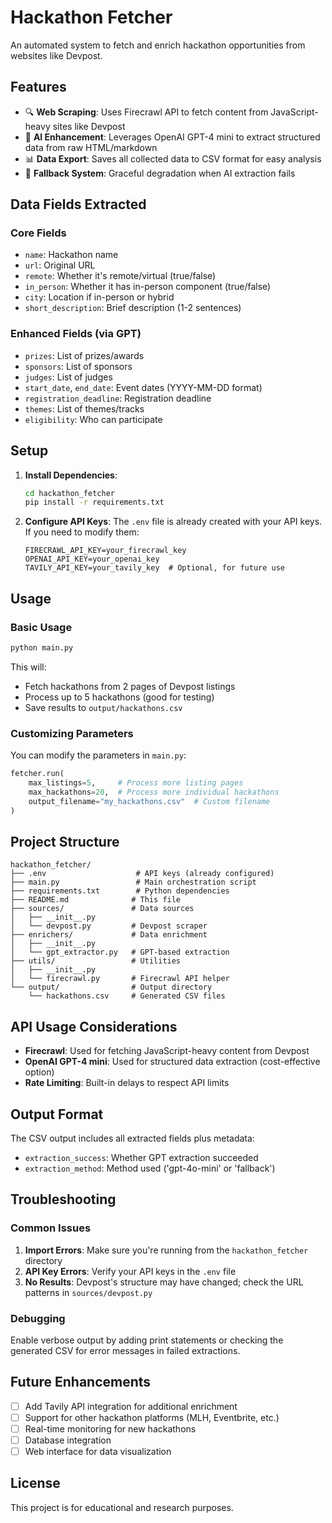 # Hackathon Fetcher

An automated system to fetch and enrich hackathon opportunities from websites like Devpost.

## Features

- 🔍 **Web Scraping**: Uses Firecrawl API to fetch content from JavaScript-heavy sites like Devpost
- 🤖 **AI Enhancement**: Leverages OpenAI GPT-4 mini to extract structured data from raw HTML/markdown
- 📊 **Data Export**: Saves all collected data to CSV format for easy analysis
- 🔄 **Fallback System**: Graceful degradation when AI extraction fails

## Data Fields Extracted

### Core Fields
- `name`: Hackathon name
- `url`: Original URL
- `remote`: Whether it's remote/virtual (true/false)
- `in_person`: Whether it has in-person component (true/false)
- `city`: Location if in-person or hybrid
- `short_description`: Brief description (1-2 sentences)

### Enhanced Fields (via GPT)
- `prizes`: List of prizes/awards
- `sponsors`: List of sponsors
- `judges`: List of judges
- `start_date`, `end_date`: Event dates (YYYY-MM-DD format)
- `registration_deadline`: Registration deadline
- `themes`: List of themes/tracks
- `eligibility`: Who can participate

## Setup

1. **Install Dependencies**:
   ```bash
   cd hackathon_fetcher
   pip install -r requirements.txt
   ```

2. **Configure API Keys**:
   The `.env` file is already created with your API keys. If you need to modify them:
   ```
   FIRECRAWL_API_KEY=your_firecrawl_key
   OPENAI_API_KEY=your_openai_key
   TAVILY_API_KEY=your_tavily_key  # Optional, for future use
   ```

## Usage

### Basic Usage
```bash
python main.py
```

This will:
- Fetch hackathons from 2 pages of Devpost listings
- Process up to 5 hackathons (good for testing)
- Save results to `output/hackathons.csv`

### Customizing Parameters

You can modify the parameters in `main.py`:

```python
fetcher.run(
    max_listings=5,     # Process more listing pages
    max_hackathons=20,  # Process more individual hackathons
    output_filename="my_hackathons.csv"  # Custom filename
)
```

## Project Structure

```
hackathon_fetcher/
├── .env                    # API keys (already configured)
├── main.py                 # Main orchestration script
├── requirements.txt        # Python dependencies
├── README.md              # This file
├── sources/               # Data sources
│   ├── __init__.py
│   └── devpost.py         # Devpost scraper
├── enrichers/             # Data enrichment
│   ├── __init__.py
│   └── gpt_extractor.py   # GPT-based extraction
├── utils/                 # Utilities
│   ├── __init__.py
│   └── firecrawl.py       # Firecrawl API helper
└── output/                # Output directory
    └── hackathons.csv     # Generated CSV files
```

## API Usage Considerations

- **Firecrawl**: Used for fetching JavaScript-heavy content from Devpost
- **OpenAI GPT-4 mini**: Used for structured data extraction (cost-effective option)
- **Rate Limiting**: Built-in delays to respect API limits

## Output Format

The CSV output includes all extracted fields plus metadata:
- `extraction_success`: Whether GPT extraction succeeded
- `extraction_method`: Method used ('gpt-4o-mini' or 'fallback')

## Troubleshooting

### Common Issues

1. **Import Errors**: Make sure you're running from the `hackathon_fetcher` directory
2. **API Key Errors**: Verify your API keys in the `.env` file
3. **No Results**: Devpost's structure may have changed; check the URL patterns in `sources/devpost.py`

### Debugging

Enable verbose output by adding print statements or checking the generated CSV for error messages in failed extractions.

## Future Enhancements

- [ ] Add Tavily API integration for additional enrichment
- [ ] Support for other hackathon platforms (MLH, Eventbrite, etc.)
- [ ] Real-time monitoring for new hackathons
- [ ] Database integration
- [ ] Web interface for data visualization

## License

This project is for educational and research purposes. 